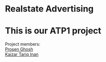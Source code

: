 # Realstate Advertising  
<h1>This is our ATP1 project </h1>

Project members:<br>
<a href="https://www.facebook.com/prosenghosh25">Prosen Ghosh</a><br>
<a href="https://www.facebook.com/kaizar.inan">Kaizar Tariq Inan</a><br>

